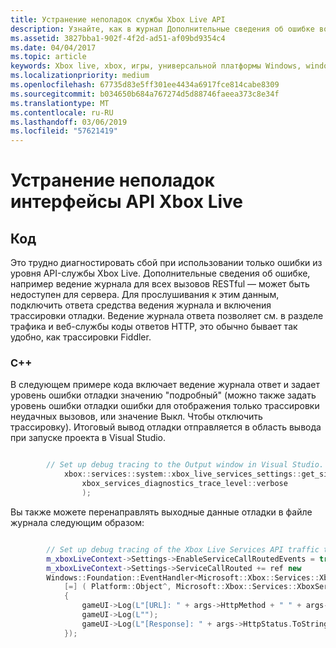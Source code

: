 ```yaml
---
title: Устранение неполадок службы Xbox Live API
description: Узнайте, как в журнал Дополнительные сведения об ошибке во время устранения неполадок с помощью API-интерфейсы Xbox Live.
ms.assetid: 3827bba1-902f-4f2d-ad51-af09bd9354c4
ms.date: 04/04/2017
ms.topic: article
keywords: Xbox live, xbox, игры, универсальной платформы Windows, windows 10, xbox, один, устранение неполадок, ошибка, журнал
ms.localizationpriority: medium
ms.openlocfilehash: 67735d83e5ff301ee4434a6917fce814cabe8309
ms.sourcegitcommit: b034650b684a767274d5d88746faeea373c8e34f
ms.translationtype: MT
ms.contentlocale: ru-RU
ms.lasthandoff: 03/06/2019
ms.locfileid: "57621419"
---
```

# <a name="troubleshooting-the-xbox-live-apis"></a>Устранение неполадок интерфейсы API Xbox Live

## <a name="code"></a>Код

Это трудно диагностировать сбой при использовании только ошибки из уровня API-службы Xbox Live. Дополнительные сведения об ошибке, например ведение журнала для всех вызовов RESTful — может быть недоступен для сервера. Для прослушивания к этим данным, подключить ответа средства ведения журнала и включения трассировки отладки. Ведение журнала ответа позволяет см. в разделе трафика и веб-службы коды ответов HTTP, это обычно бывает так удобно, как трассировки Fiddler.

### <a name="c"></a>C++

В следующем примере кода включает ведение журнала ответ и задает уровень ошибки отладки значению "подробный" (можно также задать уровень ошибки отладки ошибки для отображения только трассировки неудачных вызовов, или значение Выкл. Чтобы отключить трассировку). Итоговый вывод отладки отправляется в область вывода при запуске проекта в Visual Studio.  

```cpp

        // Set up debug tracing to the Output window in Visual Studio.
            xbox::services::system::xbox_live_services_settings::get_singleton_instance()->set_diagnostics_trace_level(
                xbox_services_diagnostics_trace_level::verbose
                );
```

Вы также можете перенаправлять выходные данные отладки в файле журнала следующим образом:

```cpp

        // Set up debug tracing of the Xbox Live Services API traffic to the game UI.
        m_xboxLiveContext->Settings->EnableServiceCallRoutedEvents = true;
        m_xboxLiveContext->Settings->ServiceCallRouted += ref new
        Windows::Foundation::EventHandler<Microsoft::Xbox::Services::XboxServiceCallRoutedEventArgs^>(
            [=] ( Platform::Object^, Microsoft::Xbox::Services::XboxServiceCallRoutedEventArgs^ args )
            {
                gameUI->Log(L"[URL]: " + args->HttpMethod + " " + args->Url->AbsoluteUri);
                gameUI->Log(L"");
                gameUI->Log(L"[Response]: " + args->HttpStatus.ToString() + " " + args->ResponseBody);
            });

```
